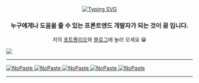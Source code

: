 <br><br>
<div align=center>

[![Typing SVG](https://readme-typing-svg.demolab.com?font=Fira+Code&size=30&pause=1000&color=0BA8FF&center=true&width=435&lines=Hello%2C+I%E2%80%99m+Huiseong.;Front-end+developer)](https://git.io/typing-svg)
### 누구에게나 도움을 줄 수 있는 프론트엔드 개발자가 되는 것이 **꿈** 입니다.

저의 [포트폴리오](https://wandering-confidence-5d5.notion.site/8ddc897fb4ac456b902e4b576fa3fe75?pvs=4)와 [블로그](https://huise0ng.tistory.com/)에 놀러 오세요 😁

</div>


![](./profile-3d-contrib/profile-green-animate.svg)
    
---
[<picture><source media="(prefers-color-scheme: dark)" srcset="https://ghrs.vercel.app/api/pin/?username=huise0ng&repo=Portfolio_HS&theme=github_dark"/>
<img alt="NoPaste" src="https://ghrs.vercel.app/api/pin/?username=huise0ng&repo=Portfolio_HS">
</picture>](https://github.com/huise0ng/Portfolio_HS)
[<picture><source media="(prefers-color-scheme: dark)" srcset="https://ghrs.vercel.app/api/pin/?username=huise0ng&repo=algorithm&theme=github_dark"/>
<img alt="NoPaste" src="https://ghrs.vercel.app/api/pin/?username=huise0ng&repo=algorithm">
</picture>](https://github.com/huise0ng/algorithm)
[<picture><source media="(prefers-color-scheme: dark)" srcset="https://ghrs.vercel.app/api/pin/?username=huise0ng&repo=arduino&theme=github_dark"/>
<img alt="NoPaste" src="https://ghrs.vercel.app/api/pin/?username=huise0ng&repo=arduino">
</picture>](https://github.com/huise0ng/arduino)
[<picture><source media="(prefers-color-scheme: dark)" srcset="https://ghrs.vercel.app/api/pin/?username=huise0ng&repo=Oracle&theme=github_dark"/>
<img alt="NoPaste" src="https://ghrs.vercel.app/api/pin/?username=huise0ng&repo=Oracle">
</picture>](https://github.com/huise0ng/Oracle)
[<picture><source media="(prefers-color-scheme: dark)" srcset="https://ghrs.vercel.app/api/pin/?username=huise0ng&repo=Team.One-shot-to-your-head&theme=github_dark"/>
<img alt="NoPaste" src="https://ghrs.vercel.app/api/pin/?username=huise0ng&repo=Team.One-shot-to-your-head">
</picture>](https://github.com/huise0ng/Team.One-shot-to-your-head.git)
<br/>
    
---
    
    
